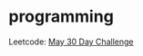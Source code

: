 # programming

Leetcode: [May 30 Day Challenge](https://leetcode.com/explore/challenge/card/may-leetcoding-challenge/)


